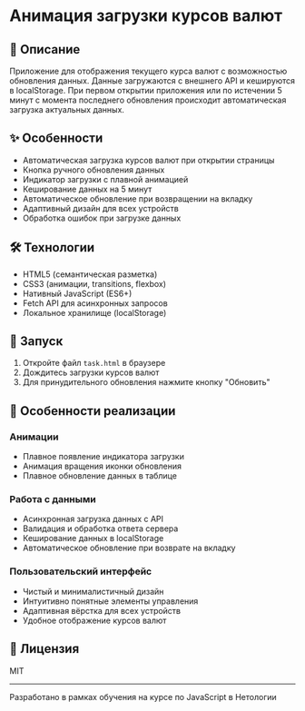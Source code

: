 # Анимация загрузки курсов валют

## 📝 Описание

Приложение для отображения текущего курса валют с возможностью обновления данных. Данные загружаются с внешнего API и кешируются в localStorage. При первом открытии приложения или по истечении 5 минут с момента последнего обновления происходит автоматическая загрузка актуальных данных.

## ✨ Особенности

- Автоматическая загрузка курсов валют при открытии страницы
- Кнопка ручного обновления данных
- Индикатор загрузки с плавной анимацией
- Кеширование данных на 5 минут
- Автоматическое обновление при возвращении на вкладку
- Адаптивный дизайн для всех устройств
- Обработка ошибок при загрузке данных

## 🛠 Технологии

- HTML5 (семантическая разметка)
- CSS3 (анимации, transitions, flexbox)
- Нативный JavaScript (ES6+)
- Fetch API для асинхронных запросов
- Локальное хранилище (localStorage)

## 🚀 Запуск

1. Откройте файл `task.html` в браузере
2. Дождитесь загрузки курсов валют
3. Для принудительного обновления нажмите кнопку "Обновить"

## 🎨 Особенности реализации

### Анимации
- Плавное появление индикатора загрузки
- Анимация вращения иконки обновления
- Плавное обновление данных в таблице

### Работа с данными
- Асинхронная загрузка данных с API
- Валидация и обработка ответа сервера
- Кеширование данных в localStorage
- Автоматическое обновление при возврате на вкладку

### Пользовательский интерфейс
- Чистый и минималистичный дизайн
- Интуитивно понятные элементы управления
- Адаптивная вёрстка для всех устройств
- Удобное отображение курсов валют

## 📝 Лицензия

MIT

---

Разработано в рамках обучения на курсе по JavaScript в Нетологии
